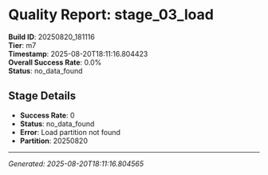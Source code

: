 # Quality Report: stage_03_load

**Build ID**: 20250820_181116  
**Tier**: m7  
**Timestamp**: 2025-08-20T18:11:16.804423  
**Overall Success Rate**: 0.0%  
**Status**: no_data_found

## Stage Details

- **Success Rate**: 0
- **Status**: no_data_found
- **Error**: Load partition not found
- **Partition**: 20250820

---
*Generated: 2025-08-20T18:11:16.804565*
